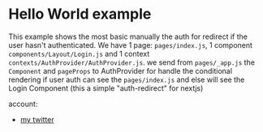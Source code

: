 # Hello World example

This example shows the most basic manually the auth for redirect if the user hasn't authenticated. We have 1 page: `pages/index.js`, 1 component `components/Layout/Login.js` and 1 context `contexts/AuthProvider/AuthProvider.js`. we send from `pages/_app.js` the `Component` and `pageProps` to AuthProvider for handle the conditional rendering if user auth can see the `pages/index.js` and else will see the Login Component (this a simple "auth-redirect" for nextjs)

account:
- [my twitter](https://twitter.com/juanestbandev)
